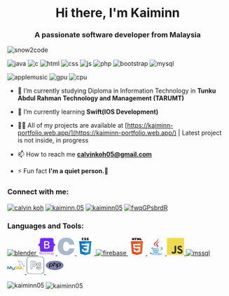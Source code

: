 <h1 align="center">Hi there, I'm Kaiminn</h1>
<h3 align="center">A passionate software developer from Malaysia</h3>

<p align="left"> <img src="https://komarev.com/ghpvc/?username=kaiminn05&label=Profile%20views&color=0e75b6&style=flat](https://komarev.com/ghpvc/?username=snow2code&label=Profile%20views&color=0e75b6&style=flat" alt="snow2code" /> </p>
<p align="left"> 
  <img src="https://img.shields.io/badge/Java-ED8B00?style=for-the-badge&logo=openjdk&logoColor=white" alt="java" />
  <img src="https://img.shields.io/badge/C-00599C?style=for-the-badge&logo=c&logoColor=white" alt="c" />
  <img src="https://img.shields.io/badge/HTML-239120?style=for-the-badge&logo=html5&logoColor=white" alt="html" />
  <img src="https://img.shields.io/badge/CSS-239120?&style=for-the-badge&logo=css3&logoColor=white" alt="css" />
  <img src="https://img.shields.io/badge/JavaScript-323330?style=for-the-badge&logo=javascript&logoColor=F7DF1E" alt="js" />
  <img src="https://img.shields.io/badge/PHP-777BB4?style=for-the-badge&logo=php&logoColor=white" alt="php" />
  <img src="https://img.shields.io/badge/Bootstrap-563D7C?style=for-the-badge&logo=bootstrap&logoColor=white" alt="bootstrap" />
  <img src="https://img.shields.io/badge/MySQL-005C84?style=for-the-badge&logo=mysql&logoColor=white" alt="mysql" />
</p>

<p align="left"> 
  <img src="https://img.shields.io/badge/apple%20music-F34E68?style=for-the-badge&logo=apple%20music&logoColor=white" alt="applemusic" /> 
  <img src="https://img.shields.io/badge/NVIDIA-RTX2080-76B900?style=for-the-badge&logo=nvidia&logoColor=white" alt="gpu" />
  <img src="https://img.shields.io/badge/Intel-Core_i5_10th-0071C5?style=for-the-badge&logo=intel&logoColor=white" alt="cpu" />
</p>

- 📖 I’m currently studying Diploma in Information Technology in **Tunku Abdul Rahman Technology and Management (TARUMT)**

- 🌱 I’m currently learning **Swift(IOS Development)**

- 👨‍💻 All of my projects are available at [https://kaiminn-portfolio.web.app/](https://kaiminn-portfolio.web.app/) | Latest project is not inside, in progress

- 📫 How to reach me **calvinkoh05@gmail.com**

- ⚡ Fun fact **I'm a quiet person.🤫**

<h3 align="left">Connect with me:</h3>
<p align="left">
<a href="https://fb.com/calvin koh" target="blank"><img align="center" src="https://raw.githubusercontent.com/rahuldkjain/github-profile-readme-generator/master/src/images/icons/Social/facebook.svg" alt="calvin koh" height="30" width="40" /></a>
<a href="https://instagram.com/kaiminn.05" target="blank"><img align="center" src="https://raw.githubusercontent.com/rahuldkjain/github-profile-readme-generator/master/src/images/icons/Social/instagram.svg" alt="kaiminn.05" height="30" width="40" /></a>
<a href="https://www.youtube.com/kaiminn05" target="blank"><img align="center" src="https://raw.githubusercontent.com/rahuldkjain/github-profile-readme-generator/master/src/images/icons/Social/youtube.svg" alt="kaiminn05" height="30" width="40" /></a>
<a href="https://discord.gg/fwqGPsbrdR" target="blank"><img align="center" src="https://raw.githubusercontent.com/rahuldkjain/github-profile-readme-generator/master/src/images/icons/Social/discord.svg" alt="fwqGPsbrdR" height="30" width="40" /></a>
</p>

<h3 align="left">Languages and Tools:</h3>
<p align="left"> <a href="https://www.blender.org/" target="_blank" rel="noreferrer"> <img src="https://download.blender.org/branding/community/blender_community_badge_white.svg" alt="blender" width="40" height="40"/> </a> <a href="https://getbootstrap.com" target="_blank" rel="noreferrer"> <img src="https://raw.githubusercontent.com/devicons/devicon/master/icons/bootstrap/bootstrap-plain-wordmark.svg" alt="bootstrap" width="40" height="40"/> </a> <a href="https://www.cprogramming.com/" target="_blank" rel="noreferrer"> <img src="https://raw.githubusercontent.com/devicons/devicon/master/icons/c/c-original.svg" alt="c" width="40" height="40"/> </a> <a href="https://www.w3schools.com/css/" target="_blank" rel="noreferrer"> <img src="https://raw.githubusercontent.com/devicons/devicon/master/icons/css3/css3-original-wordmark.svg" alt="css3" width="40" height="40"/> </a> <a href="https://firebase.google.com/" target="_blank" rel="noreferrer"> <img src="https://www.vectorlogo.zone/logos/firebase/firebase-icon.svg" alt="firebase" width="40" height="40"/> </a> <a href="https://www.w3.org/html/" target="_blank" rel="noreferrer"> <img src="https://raw.githubusercontent.com/devicons/devicon/master/icons/html5/html5-original-wordmark.svg" alt="html5" width="40" height="40"/> </a> <a href="https://www.java.com" target="_blank" rel="noreferrer"> <img src="https://raw.githubusercontent.com/devicons/devicon/master/icons/java/java-original.svg" alt="java" width="40" height="40"/> </a> <a href="https://developer.mozilla.org/en-US/docs/Web/JavaScript" target="_blank" rel="noreferrer"> <img src="https://raw.githubusercontent.com/devicons/devicon/master/icons/javascript/javascript-original.svg" alt="javascript" width="40" height="40"/> </a> <a href="https://www.microsoft.com/en-us/sql-server" target="_blank" rel="noreferrer"> <img src="https://www.svgrepo.com/show/303229/microsoft-sql-server-logo.svg" alt="mssql" width="40" height="40"/> </a> <a href="https://www.mysql.com/" target="_blank" rel="noreferrer"> <img src="https://raw.githubusercontent.com/devicons/devicon/master/icons/mysql/mysql-original-wordmark.svg" alt="mysql" width="40" height="40"/> </a> <a href="https://www.photoshop.com/en" target="_blank" rel="noreferrer"> <img src="https://raw.githubusercontent.com/devicons/devicon/master/icons/photoshop/photoshop-line.svg" alt="photoshop" width="40" height="40"/> </a> <a href="https://www.php.net" target="_blank" rel="noreferrer"> <img src="https://raw.githubusercontent.com/devicons/devicon/master/icons/php/php-original.svg" alt="php" width="40" height="40"/> </a> </p>

<p><img align="left" src="https://github-readme-stats.vercel.app/api/top-langs?username=kaiminn05&show_icons=true&theme=dark&locale=en&layout=compact" alt="kaiminn05" /></p>

<p>&nbsp;<img align="center" src="https://github-readme-stats.vercel.app/api?username=kaiminn05&show_icons=true&theme=dark&locale=en" alt="kaiminn05" /></p>
